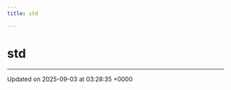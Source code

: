 ```yaml
---
title: std

---
```


# std








-------------------------------

Updated on 2025-09-03 at 03:28:35 +0000